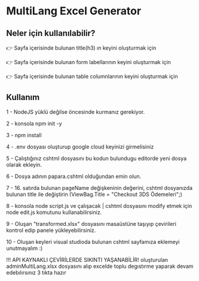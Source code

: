 # MultiLang Excel Generator

## Neler için kullanılabilir?

👉 Sayfa içerisinde bulunan title(h3) ın keyini oluşturmak için

👉 Sayfa içerisinde bulunan form labellarının keyini oluşturmak için

👉 Sayfa içerisinde bulunan table columnlarının keyini oluşturmak için

## Kullanım

1 - NodeJS yüklü değilse öncesinde kurmanız gerekiyor.

2 - konsola npm init -y

3 - npm install

4 - .env dosyası oluşturup google cloud keyinizi girmelisiniz

5 - Çalıştığınız cshtml dosyasını bu kodun bulundugu editorde yeni dosya olarak ekleyin.

6 - Dosya adının papara.cshtml olduğundan emin olun.

7 - 16. satırda bulunan pageName değişkeninin değerini, cshtml dosyanızda bulunan title ile değiştirin (ViewBag.Title = "Checkout 3DS Ödemeleri";)

8 - konsola node script.js ve çalışacak | cshtml dosyasını modify etmek için node edit.js komutunu kullanabilirsiniz.

9 - Oluşan "transformed.xlsx" dosyasını masaüstüne taşıyıp çevirileri kontrol edip panele yükleyebilirsiniz.

10 - Oluşan keyleri visual studioda bulunan cshtml sayfamıza eklemeyi unutmayalım :)

!!! API KAYNAKLI ÇEVİRİLERDE SIKINTI YAŞANABİLİR! oluşturulan adminMultiLang.xlsx dosyasını alıp excelde toplu degıstırme yaparak devam edebılırsınız 3 tıkta hazır
